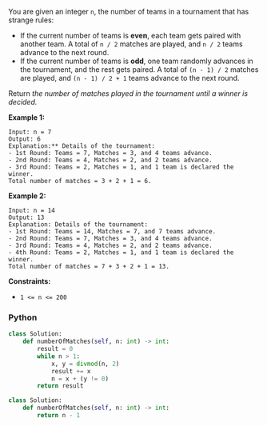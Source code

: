 
You are given an integer  `n`, the number of teams in a tournament that has strange rules:

-   If the current number of teams is  **even**, each team gets paired with another team. A total of  `n / 2`  matches are played, and  `n / 2`  teams advance to the next round.
-   If the current number of teams is  **odd**, one team randomly advances in the tournament, and the rest gets paired. A total of  `(n - 1) / 2`  matches are played, and  `(n - 1) / 2 + 1`  teams advance to the next round.

Return  _the number of matches played in the tournament until a winner is decided._

**Example 1:**
```
Input: n = 7
Output: 6
Explanation:** Details of the tournament: 
- 1st Round: Teams = 7, Matches = 3, and 4 teams advance.
- 2nd Round: Teams = 4, Matches = 2, and 2 teams advance.
- 3rd Round: Teams = 2, Matches = 1, and 1 team is declared the winner.
Total number of matches = 3 + 2 + 1 = 6.
```

**Example 2:**
```
Input: n = 14
Output: 13
Explanation: Details of the tournament:
- 1st Round: Teams = 14, Matches = 7, and 7 teams advance.
- 2nd Round: Teams = 7, Matches = 3, and 4 teams advance.
- 3rd Round: Teams = 4, Matches = 2, and 2 teams advance.
- 4th Round: Teams = 2, Matches = 1, and 1 team is declared the winner.
Total number of matches = 7 + 3 + 2 + 1 = 13.
```

**Constraints:**

-   `1 <= n <= 200`

### Python
```python
class Solution:
    def numberOfMatches(self, n: int) -> int:
        result = 0
        while n > 1:
            x, y = divmod(n, 2)
            result += x
            n = x + (y != 0)
        return result
```

```python
class Solution:
    def numberOfMatches(self, n: int) -> int:
        return n - 1
```